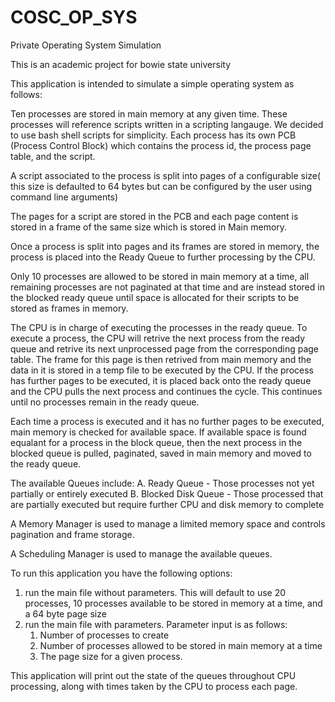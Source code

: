 # COSC_OP_SYS
Private Operating System Simulation

This is an academic project for bowie state university

This application is intended to simulate a simple operating system as follows:

Ten processes are stored in main memory at any given time. 
These processes will reference scripts written in a scripting langauge. We decided to use bash shell scripts for simplicity. 
Each process has its own PCB (Process Control Block) which contains the process id, the process page table, and the script.

A script associated to the process is split into pages of a configurable size( this size is defaulted to 64 bytes but can be configured by the user using command line arguments)

The pages for a script are stored in the PCB and each page content is stored in a frame of the same size which is stored in Main memory.

Once a process is split into pages and its frames are stored in memory, the process is placed into the Ready Queue to further processing by the CPU. 

Only 10 processes are allowed to be stored in main memory at a time, all remaining processes are not paginated at that time and are instead stored in the blocked ready queue until space is allocated for their scripts to be stored as frames in memory.

The CPU is in charge of executing the processes in the ready queue. 
To execute a process, the CPU will retrive the next process from the ready queue and retrive its next unprocessed page from the corresponding page table. 
The frame for this page is then retrived from main memory and the data in it is stored in a temp file to be executed by the CPU. 
If the process has further pages to be executed, it is placed back onto the ready queue and the CPU pulls the next process and continues the cycle.
This continues until no processes remain in the ready queue.

Each time a process is executed and it has no further pages to be executed, main memory is checked for available space. If available space is found equalant for a process in the block queue, then the next process in the blocked queue is pulled, paginated, saved in main memory and moved to the ready queue.

The available Queues include:
A. Ready Queue - Those processes not yet partially or entirely executed
B. Blocked Disk Queue - Those processed that are partially executed but require further CPU and disk memory to complete

A Memory Manager is used to manage a limited memory space and controls pagination and frame storage.

A Scheduling Manager is used to manage the available queues.

To run this application you have the following options:

1. run the main file without parameters. This will default to use 20 processes, 10 processes available to be stored in memory at a time, and a 64 byte page size
2. run the main file with parameters. Parameter input is as follows:
    1. Number of processes to create
    2. Number of processes allowed to be stored in main memory at a time
    3. The page size for a given process.

This application will print out the state of the queues throughout CPU processing, along with times taken by the CPU to process each page.



